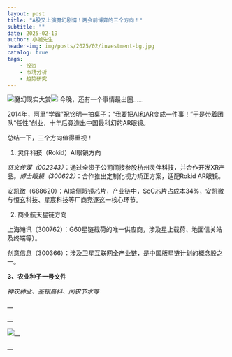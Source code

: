 ```yaml
---
layout: post
title: "A股又上演魔幻剧情！两会前博弈的三个方向！"
subtitle: ""
date: 2025-02-19
author: 小豌先生
header-img: img/posts/2025/02/investment-bg.jpg
catalog: true
tags:
    - 投资
    - 市场分析
    - 趋势研究
---
```


![](https://mmbiz.qpic.cn/sz_mmbiz_jpg/https://mmbiz.qpic.cn/sz_mmbiz_jpg/ViaIfpMVXKTReByaoR9OCr2q74YIJ9Q1SOr13z8iauSJnA47QBEkZm0j4t5lAXTTMBwdZ9Zhc6r6jUPbxMaTEYHA/640?wx_fmt=jpeg)魔幻现实大赏![](https://mmbiz.qpic.cn/sz_mmbiz_jpg/https://mmbiz.qpic.cn/sz_mmbiz_jpg/ViaIfpMVXKTReByaoR9OCr2q74YIJ9Q1SsDSlS94bhSro5tWKOrcyKEXRlaGZGELUBwibKQYAZxibnScDhe3NiaFvg/640?wx_fmt=jpeg)
今晚，还有一个事情最出圈……

2014年，阿里“学霸”祝铭明一拍桌子：“我要把AI和AR变成一件事！”于是带着团队“任性”创业，十年后竟造出中国最科幻的AR眼镜。

总结一下，三个方向值得重视！

1. 灵伴科技（Rokid）AI眼镜方向

_慈文传媒（002343）_：通过全资子公司间接参股杭州灵伴科技，并合作开发XR产品。_博士眼镜（300622）_：合作推出定制化视力矫正方案，适配Rokid AR眼镜。

安凯微（688620）：AI端侧眼镜芯片，产业链中，SoC芯片占成本34%，安凯微与恒玄科技、星宸科技等厂商竞逐这一核心环节。

2. 商业航天星链方向

上海瀚讯（300762）：G60星链载荷的唯一供应商，涉及星上载荷、地面信关站及终端等）。

创意信息（300366）：涉及卫星互联网全产业链，是中国版星链计划的概念股之一。

**3、农业种子一号文件**

_神农种业、荃银高科、闰农节水等_

__

__

![](https://mmbiz.qpic.cn/sz_mmbiz_jpg/https://mmbiz.qpic.cn/sz_mmbiz_jpg/ViaIfpMVXKTReByaoR9OCr2q74YIJ9Q1Su4qmf1V5BNQwdITibbCOWkcZCw6xBMKa6tdlyVCovdNw0LgAP4CMOLg/640?wx_fmt=jpeg)__

__